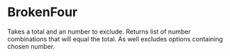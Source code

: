 # BrokenFour
Takes a total and an number to exclude. Returns list of number combinations that will equal the total. As well excludes options containing chosen number.
